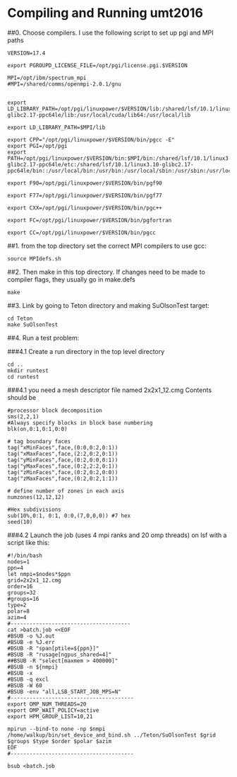 # Compiling and Running umt2016

##0. Choose compilers. I use the following script to set up pgi and MPI paths
```
VERSION=17.4

export PGROUPD_LICENSE_FILE=/opt/pgi/license.pgi.$VERSION

MPI=/opt/ibm/spectrum_mpi
#MPI=/shared/comms/openmpi-2.0.1/gnu


export LD_LIBRARY_PATH=/opt/pgi/linuxpower/$VERSION/lib:/shared/lsf/10.1/linux3.10-glibc2.17-ppc64le/lib:/usr/local/cuda/lib64:/usr/local/lib

export LD_LIBRARY_PATH=$MPI/lib

export CPP="/opt/pgi/linuxpower/$VERSION/bin/pgcc -E"
export PGI=/opt/pgi
export PATH=/opt/pgi/linuxpower/$VERSION/bin:$MPI/bin:/shared/lsf/10.1/linux3.10-glibc2.17-ppc64le/etc:/shared/lsf/10.1/linux3.10-glibc2.17-ppc64le/bin::/usr/local/bin:/usr/bin:/usr/local/sbin:/usr/sbin:/usr/local/cuda/bin:/opt/ibutils/bin:/usr/local/bin:/usr/local/sbin

export F90=/opt/pgi/linuxpower/$VERSION/bin/pgf90

export F77=/opt/pgi/linuxpower/$VERSION/bin/pgf77

export CXX=/opt/pgi/linuxpower/$VERSION/bin/pgc++

export FC=/opt/pgi/linuxpower/$VERSION/bin/pgfortran

export CC=/opt/pgi/linuxpower/$VERSION/bin/pgcc
```


##1. from the top directory set the correct MPI compilers to use gcc:

```
source MPIdefs.sh
```

##2. Then make in this top directory. If changes need to be made to compiler flags, they usually go in make.defs

```
make
```

##3. Link by going to Teton directory and making SuOlsonTest target:

```
cd Teton
make SuOlsonTest
```

##4. Run a test problem:

###4.1 Create a run directory in the top level directory

```
cd ..
mkdir runtest
cd runtest
```

###4.1 you need a mesh descriptor file named 2x2x1_12.cmg Contents should be 

```
#processor block decomposition
sms(2,2,1)
#Always specify blocks in block base numbering
blk(on,0:1,0:1,0:0)

# tag boundary faces
tag("xMinFaces",face,(0:0,0:2,0:1))
tag("xMaxFaces",face,(2:2,0:2,0:1))
tag("yMinFaces",face,(0:2,0:0,0:1))
tag("yMaxFaces",face,(0:2,2:2,0:1))
tag("zMinFaces",face,(0:2,0:2,0:0))
tag("zMaxFaces",face,(0:2,0:2,1:1))

# define number of zones in each axis
numzones(12,12,12)

#Hex subdivisions
sub(10%,0:1, 0:1, 0:0,(7,0,0,0)) #7 hex
seed(10)
```

###4.2 Launch the job (uses 4 mpi ranks and 20 omp threads) on lsf with a script like this:

```
#!/bin/bash                                                                                                              
nodes=1
ppn=4
let nmpi=$nodes*$ppn
grid=2x2x1_12.cmg
order=16
groups=32
#groups=16                                                                                                               
type=2
polar=8
azim=4
#--------------------------------------                                                                                  
cat >batch.job <<EOF                                                                                                     
#BSUB -o %J.out                                                                                                          
#BSUB -e %J.err                                                                                                          
#BSUB -R "span[ptile=${ppn}]"                                                                                            
#BSUB -R "rusage[ngpus_shared=4]"                                                                                        
##BSUB -R "select[maxmem > 400000]"                                                                                       
#BSUB -n ${nmpi}                                                                                                         
#BSUB -x                                                                                                                 
#BSUB -q excl                                                                                                            
#BSUB -W 60                                                                                                             
#BSUB -env "all,LSB_START_JOB_MPS=N"                                                                                     
#---------------------------------------                                                                                 
export OMP_NUM_THREADS=20  
export OMP_WAIT_POLICY=active
export HPM_GROUP_LIST=10,21

mpirun --bind-to none -np $nmpi /home/walkup/bin/set_device_and_bind.sh ../Teton/SuOlsonTest $grid $groups $type $order $polar $azim
EOF                                                                                                                      
#---------------------------------------                                                                                 

bsub <batch.job
```